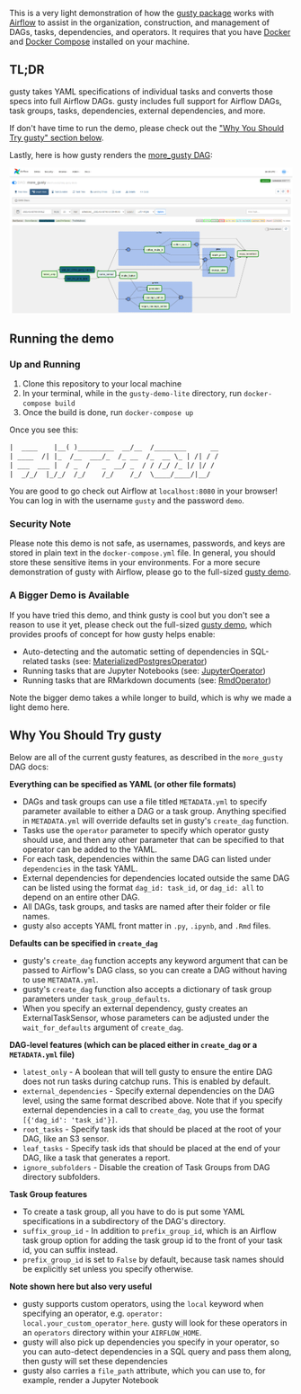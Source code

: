 This is a very light demonstration of how the [gusty package](https://github.com/chriscardillo/gusty) works with [Airflow](https://airflow.apache.org/) to assist in the organization, construction, and management of DAGs, tasks, dependencies, and operators. It requires that you have [Docker](https://docs.docker.com/get-docker/) and [Docker Compose](https://docs.docker.com/compose/install/) installed on your machine.

## TL;DR

gusty takes YAML specifications of individual tasks and converts those specs into full Airflow DAGs. gusty includes full support for Airflow DAGs, task groups, tasks, dependencies, external dependencies, and more.

If don't have time to run the demo, please check out the ["Why You Should Try gusty" section below](#why-you-should-try-gusty).

Lastly, here is how gusty renders the [more_gusty DAG](https://github.com/chriscardillo/gusty-demo-lite/tree/main/airflow/dags/more_gusty):

![a rendered gusty DAG](images/more-gusty-DAG-2.png)

## Running the demo

### Up and Running

1. Clone this repository to your local machine
2. In your terminal, while in the `gusty-demo-lite` directory, run `docker-compose build`
3. Once the build is done, run `docker-compose up`

Once you see this:

```
|  ____    |__( )_________  __/__  /________      __
| ____  /| |_  /__  ___/_  /_ __  /_  __ \_ | /| / /
| ___  ___ |  / _  /   _  __/ _  / / /_/ /_ |/ |/ /
|  _/_/  |_/_/  /_/    /_/    /_/  \____/____/|__/

```

You are good to go check out Airflow at `localhost:8080` in your browser! You can log in with the username `gusty` and the password `demo`.

### Security Note

Please note this demo is not safe, as usernames, passwords, and keys are stored in plain text in the `docker-compose.yml` file. In general, you should store these sensitive items in your environments. For a more secure demonstration of gusty with Airflow, please go to the full-sized [gusty demo](https://github.com/chriscardillo/gusty-demo).

### A Bigger Demo is Available

If you have tried this demo, and think gusty is cool but you don't see a reason to use it yet, please check out the full-sized [gusty demo](https://github.com/chriscardillo/gusty-demo), which provides proofs of concept for how gusty helps enable:

  - Auto-detecting and the automatic setting of dependencies in SQL-related tasks (see: [MaterializedPostgresOperator](https://github.com/chriscardillo/gusty-demo/blob/master/airflow/operators/materialized_postgres_operator.py))
  - Running tasks that are Jupyter Notebooks (see: [JupyterOperator](https://github.com/chriscardillo/gusty-demo/blob/master/airflow/operators/jupyter_operator.py))
  - Running tasks that are RMarkdown documents (see: [RmdOperator](https://github.com/chriscardillo/gusty-demo/blob/master/airflow/operators/rmd_operator.py))

Note the bigger demo takes a while longer to build, which is why we made a light demo here.

## Why You Should Try gusty

Below are all of the current gusty features, as described in the `more_gusty` DAG docs:

**Everything can be specified as YAML (or other file formats)**


  - DAGs and task groups can use a file titled `METADATA.yml` to specify parameter available to either a DAG or a task group. Anything specified in `METADATA.yml` will override defaults set in gusty's `create_dag` function.
  - Tasks use the `operator` parameter to specify which operator gusty should use, and then any other parameter that can be specified to that operator can be added to the YAML.
  - For each task, dependencies within the same DAG can listed under `dependencies` in the task YAML.
  - External dependencies for dependencies located outside the same DAG can be listed using the format `dag_id: task_id`, or `dag_id: all` to depend on an entire other DAG.
  - All DAGs, task groups, and tasks are named after their folder or file names.
  - gusty also accepts YAML front matter in `.py`, `.ipynb`, and `.Rmd` files.


**Defaults can be specified in `create_dag`**


  - gusty's `create_dag` function accepts any keyword argument that can be passed to Airflow's DAG class, so you can create a DAG without having to use `METADATA.yml`.
  - gusty's `create_dag` function also accepts a dictionary of task group parameters under `task_group_defaults`.
  - When you specify an external dependency, gusty creates an ExternalTaskSensor, whose parameters can be adjusted under the `wait_for_defaults` argument of `create_dag`.


**DAG-level features (which can be placed either in `create_dag` or a `METADATA.yml` file)**

  - `latest_only` - A boolean that will tell gusty to ensure the entire DAG does not run tasks during catchup runs. This is enabled by default.
  - `external_dependencies` - Specify external dependencies on the DAG level, using the same format described above. Note that if you specify external dependencies in a call to `create_dag`, you use the format `[{'dag_id': 'task_id'}]`.
  - `root_tasks` - Specify task ids that should be placed at the root of your DAG, like an S3 sensor.
  - `leaf_tasks` - Specify task ids that should be placed at the end of your DAG, like a task that generates a report.
  - `ignore_subfolders` - Disable the creation of Task Groups from DAG directory subfolders.


**Task Group features**

  - To create a task group, all you have to do is put some YAML specifications in a subdirectory of the DAG's directory.
  - `suffix_group_id` - In addition to `prefix_group_id`, which is an Airflow task group option for adding the task group id to the front of your task id, you can suffix instead.
  - `prefix_group_id` is set to `False` by default, because task names should be explicitly set unless you specify otherwise.


**Note shown here but also very useful**

  - gusty supports custom operators, using the `local` keyword when specifying an operator, e.g. `operator: local.your_custom_operator_here`. gusty will look for these operators in an `operators` directory within your `AIRFLOW_HOME`.
  - gusty will also pick up dependencies you specify in your operator, so you can auto-detect dependencies in a SQL query and pass them along, then gusty will set these dependencies
  - gusty also carries a `file_path` attribute, which you can use to, for example, render a Jupyter Notebook
